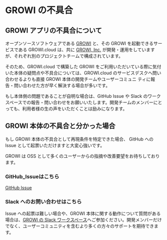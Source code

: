 # GROWI の不具合

## GROWI アプリの不具合について

オープンソースソフトウェアである [GROWI](https://growi.org) と、その GROWI を起動できるサービスである GROWI.cloud は、共に  [GROWI, Inc.](https://growi.co.jp) が開発・運用をしていますが、それぞれ別のプロジェクトチームで構成されています。

<!-- textlint-disable weseek/no-doubled-joshi -->
そのため、GROWI.cloud で構築した GROWI をご利用いただいている際に気付いた本体の疑問点や不具合については、GROWI.cloud のサービスデスクへ問い合わせるよりも直接 GROWI 本体の開発チームやユーザーコミュニ
ティに報告・問い合わせた方が早く解決する場合が多いです。  
<!-- textlint-enable weseek/no-doubled-joshi -->

もし本体側の問題であることが自明な場合は、GitHub Issue や Slack のワークスペースでの報告・問い合わせをお願いいたします。開発チームのメンバーにとっても、利用者様の生の声をいただくことは励みになります。  

## GROWI 本体の不具合と分かった場合

もし GROWI 本体の不具合として再現条件を特定できた場合、 GitHub への Issue として起票いただけますと大変心強いです。  

GROWI は OSS として多くのユーザーからの指摘や改善要望をお待ちしております。  

### GitHub_Issueはこちら

[GitHub Issue](https://github.com/growilabs/growi/issues)  

### Slack へのお問い合わせはこちら

Issue への起票は難しい場合や、GROWI 本体に関する動作について質問がある場合は、[GROWI の Slack ワークスペース](https://communityinviter.com/apps/wsgrowi/invite)へご参加ください。開発メンバーだけでなく、ユーザーコミュニティを含むより多くの方々のサポートを期待できます。
